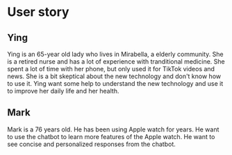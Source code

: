# User story

## Ying

Ying is an 65-year old lady who lives in Mirabella, a elderly community. She is a retired nurse and has a lot of experience with tranditional medicine. She spent a lot of time with her phone, but only used it for TikTok videos and news. She is a bit skeptical about the new technology and don't know how to use it. Ying want some help to understand the new technology and use it to improve her daily life and her health.

## Mark

Mark is a 76 years old. He has been using Apple watch for years. He want to use the chatbot to learn more features of the Apple watch. He want to see concise and personalized responses from the chatbot.

